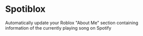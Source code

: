 # Spotiblox
Automatically update your Roblox "About Me" section containing information of the currently playing song on Spotify
